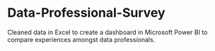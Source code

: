 # Data-Professional-Survey

Cleaned data in Excel to create a dashboard in Microsoft Power BI to compare experiences amongst data professionals.
